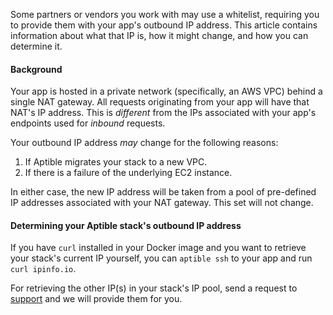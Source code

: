 Some partners or vendors you work with may use a whitelist, requiring you to provide them with your app's outbound IP address. This article contains information about what that IP is, how it might change, and how you can determine it.

#### Background

Your app is hosted in a private network (specifically, an AWS VPC) behind a single NAT gateway.  All requests originating from your app will have that NAT's IP address.  This is _different_ from the IPs associated with your app's endpoints used for _inbound_ requests.

Your outbound IP address _may_ change for the following reasons:

1. If Aptible migrates your stack to a new VPC.
2. If there is a failure of the underlying EC2 instance.

In either case, the new IP address will be taken from a pool of pre-defined IP addresses associated with your NAT gateway.  This set will not change.

#### Determining your Aptible stack's outbound IP address

If you have `curl` installed in your Docker image and you want to retrieve your stack's current IP yourself, you can `aptible ssh` to your app and run `curl ipinfo.io`.

For retrieving the other IP(s) in your stack's IP pool, send a request to [support](http://contact.aptible.com) and we will provide them for you.
